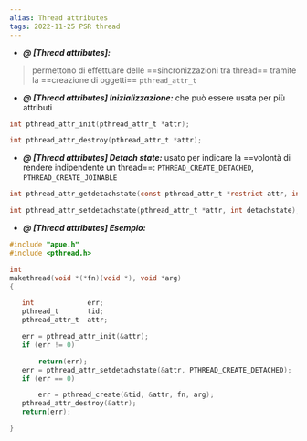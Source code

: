 ```yaml
---
alias: Thread attributes
tags: 2022-11-25 PSR thread
---
```


- ***@ [Thread attributes]:***
> permettono di effettuare delle ==sincronizzazioni tra thread== tramite la ==creazione di oggetti== `pthread_attr_t`

<!--ID: 1670236970315-->


- ***@ [Thread attributes] Inizializzazione:***
	 che può essere usata per più attributi
```c
int pthread_attr_init(pthread_attr_t *attr);

int pthread_attr_destroy(pthread_attr_t *attr);
```

<!--ID: 1670236970320-->



- ***@ [Thread attributes] Detach state:***
	 usato per indicare la ==volontà di rendere indipendente un thread==: `PTHREAD_CREATE_DETACHED`, `PTHREAD_CREATE_JOINABLE`
```c
int pthread_attr_getdetachstate(const pthread_attr_t *restrict attr, int *detachstate);

int pthread_attr_setdetachstate(pthread_attr_t *attr, int detachstate);
```

<!--ID: 1670236970325-->



- ***@ [Thread attributes] Esempio:***
	
```c
#include "apue.h"
#include <pthread.h>

int
makethread(void *(*fn)(void *), void *arg)
{

   int             err;
   pthread_t       tid;
   pthread_attr_t  attr;

   err = pthread_attr_init(&attr);
   if (err != 0)

	   return(err);
   err = pthread_attr_setdetachstate(&attr, PTHREAD_CREATE_DETACHED);
   if (err == 0)

	   err = pthread_create(&tid, &attr, fn, arg);
   pthread_attr_destroy(&attr);
   return(err);

}
```

<!--ID: 1670236970329-->

